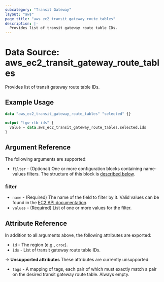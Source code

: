 ```yaml
---
subcategory: "Transit Gateway"
layout: "aws"
page_title: "aws_ec2_transit_gateway_route_tables"
description: |-
  Provides list of transit gateway route table IDs.
---
```


[describe-tgw-rtb]: https://docs.cloud.croc.ru/en/api/ec2/transit_gateways/DescribeTransitGatewayRouteTables.html

# Data Source: aws_ec2_transit_gateway_route_tables

Provides list of transit gateway route table IDs.

## Example Usage

```terraform
data "aws_ec2_transit_gateway_route_tables" "selected" {}

output "tgw-rtb-ids" {
  value = data.aws_ec2_transit_gateway_route_tables.selected.ids
}
```

## Argument Reference

The following arguments are supported:

* `filter` - (Optional) One or more configuration blocks containing name-values filters.
  The structure of this block is [described below](#filter).

### filter

* `name` - (Required) The name of the field to filter by it.
  Valid values can be found in the [EC2 API documentation][describe-tgw-rtb].
* `values` - (Required) List of one or more values for the filter.

## Attribute Reference

In addition to all arguments above, the following attributes are exported:

* `id` - The region (e.g., `croc`).
* `ids` - List of transit gateway route table IDs.

->  **Unsupported attributes**
These attributes are currently unsupported:

* `tags` - A mapping of tags, each pair of which must exactly match a pair on the desired transit gateway route table. Always empty.
